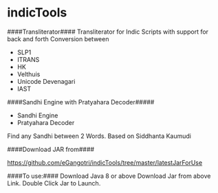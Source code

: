 # indicTools

####Transliterator####
Transliterator for Indic Scripts with support for back and forth Conversion between 
* SLP1
* ITRANS
* HK
* Velthuis
* Unicode Devenagari
* IAST


####Sandhi Engine with Pratyahara Decoder#####
* Sandhi Engine
* Pratyahara Decoder

Find any Sandhi between 2 Words. Based on Siddhanta Kaumudi

####Download JAR from####

https://github.com/eGangotri/indicTools/tree/master/latestJarForUse

####To use:####
Download Java 8 or above
Download Jar from above Link.
Double Click Jar to Launch.



